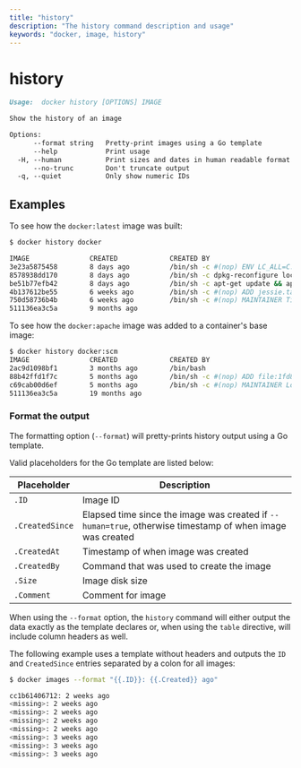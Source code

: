 ```yaml
---
title: "history"
description: "The history command description and usage"
keywords: "docker, image, history"
---
```


<!-- This file is maintained within the docker/cli Github
     repository at https://github.com/docker/cli/. Make all
     pull requests against that repo. If you see this file in
     another repository, consider it read-only there, as it will
     periodically be overwritten by the definitive file. Pull
     requests which include edits to this file in other repositories
     will be rejected.
-->

# history

```markdown
Usage:  docker history [OPTIONS] IMAGE

Show the history of an image

Options:
      --format string   Pretty-print images using a Go template
      --help            Print usage
  -H, --human           Print sizes and dates in human readable format (default true)
      --no-trunc        Don't truncate output
  -q, --quiet           Only show numeric IDs
```


## Examples

To see how the `docker:latest` image was built:

```bash
$ docker history docker

IMAGE               CREATED             CREATED BY                                      SIZE                COMMENT
3e23a5875458        8 days ago          /bin/sh -c #(nop) ENV LC_ALL=C.UTF-8            0 B
8578938dd170        8 days ago          /bin/sh -c dpkg-reconfigure locales &&    loc   1.245 MB
be51b77efb42        8 days ago          /bin/sh -c apt-get update && apt-get install    338.3 MB
4b137612be55        6 weeks ago         /bin/sh -c #(nop) ADD jessie.tar.xz in /        121 MB
750d58736b4b        6 weeks ago         /bin/sh -c #(nop) MAINTAINER Tianon Gravi <ad   0 B
511136ea3c5a        9 months ago                                                        0 B                 Imported from -
```

To see how the `docker:apache` image was added to a container's base image:

```bash
$ docker history docker:scm
IMAGE               CREATED             CREATED BY                                      SIZE                COMMENT
2ac9d1098bf1        3 months ago        /bin/bash                                       241.4 MB            Added Apache to Fedora base image
88b42ffd1f7c        5 months ago        /bin/sh -c #(nop) ADD file:1fd8d7f9f6557cafc7   373.7 MB
c69cab00d6ef        5 months ago        /bin/sh -c #(nop) MAINTAINER Lokesh Mandvekar   0 B
511136ea3c5a        19 months ago                                                       0 B                 Imported from -
```

### Format the output

The formatting option (`--format`) will pretty-prints history output
using a Go template.

Valid placeholders for the Go template are listed below:

| Placeholder     | Description |
| --------------- | ----------- |
| `.ID`           | Image ID    |
| `.CreatedSince` | Elapsed time since the image was created if `--human=true`, otherwise timestamp of when image was created |
| `.CreatedAt`    | Timestamp of when image was created |
| `.CreatedBy`    | Command that was used to create the image |
| `.Size`         | Image disk size |
| `.Comment`      | Comment for image |

When using the `--format` option, the `history` command will either
output the data exactly as the template declares or, when using the
`table` directive, will include column headers as well.

The following example uses a template without headers and outputs the
`ID` and `CreatedSince` entries separated by a colon for all images:

```bash
$ docker images --format "{{.ID}}: {{.Created}} ago"

cc1b61406712: 2 weeks ago
<missing>: 2 weeks ago
<missing>: 2 weeks ago
<missing>: 2 weeks ago
<missing>: 2 weeks ago
<missing>: 3 weeks ago
<missing>: 3 weeks ago
<missing>: 3 weeks ago
```
